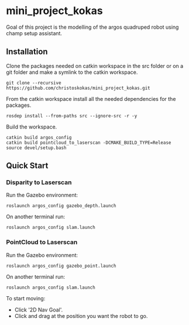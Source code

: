 # mini_project_kokas

Goal of this project is the modelling of the argos quadruped robot using champ setup assistant.

## Ιnstallation

Clone the packages needed on catkin workspace in the src folder or on a git folder and make a symlink to the catkin workspace. 

```console
git clone --recursive https://github.com/christoskokas/mini_project_kokas.git
```

From the catkin workspace install all the needed dependencies for the packages.

```console
rosdep install --from-paths src --ignore-src -r -y
```

Build the workspace.

```console
catkin build argos_config
catkin build pointcloud_to_laserscan -DCMAKE_BUILD_TYPE=Release 
source devel/setup.bash
```

## Quick Start

### Disparity to Laserscan 

Run the Gazebo environment:

```console
roslaunch argos_config gazebo_depth.launch
```

On another terminal run:

```console
roslaunch argos_config slam.launch
```

### PointCloud to Laserscan 

Run the Gazebo environment:

```console
roslaunch argos_config gazebo_point.launch
```

On another terminal run:

```console
roslaunch argos_config slam.launch
```

To start moving:

* Click '2D Nav Goal'.
* Click and drag at the position you want the robot to go.
